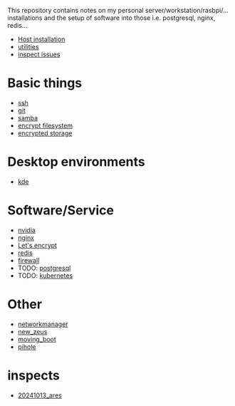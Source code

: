This repository contains notes on my personal server/workstation/rasbpi/... installations and the setup of software into those i.e. postgresql, nginx, redis...

- [Host installation](/installation.md)
- [utilities](/utilities.md)
- [inspect issues](/inspect_issues.md)

# Basic things
- [ssh](/ssh.md)
- [git](/git.md)
- [samba](/samba.md)
- [encrypt filesystem](/crypt_fs.md)
- [encrypted storage](/crypt.md)

# Desktop environments
- [kde](/kde.md)

# Software/Service
- [nvidia](/nvdia.md)
- [nginx](/nginx.md)
- [Let's encrypt](/letsencrypt.md)
- [redis](/redis.md)
- [firewall](/firewall.md)
- TODO: [postgresql](./postgresql.md)
- TODO: [kubernetes](./kubernetes.md)

# Other
- [networkmanager](./other/networkmanager.md)
- [new_zeus](./other/new_zeus.md)
- [moving_boot](./other/moving_boot.md)
- [pihole](./pihole.md)

# inspects
- [20241013_ares](./inspects/20241013_ares.md)
